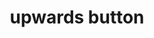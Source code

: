 ---
layout: smileys&emotion
title: upwards button
emoji: upwards_button
permalink: 🔼.html
image: assets/img/3moji/upwards_button.png
---